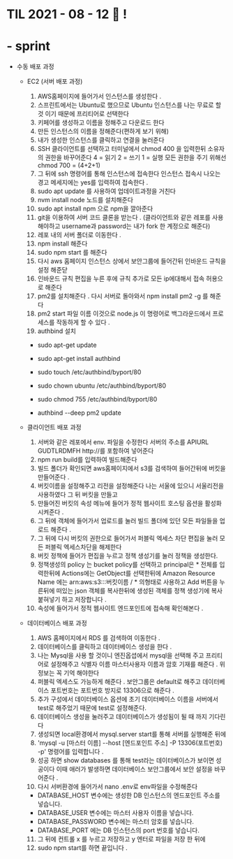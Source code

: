 # TIL 2021 - 08 - 12  📖 !

# - sprint
- 수동 배포 과정 
  - EC2 (서버 배포 과정)
    1. AWS홈페이지에 들어가서 인스턴스를 생성한다 .
    2. 스프린트에서는 Ubuntu로 했으므로 Ubuntu 인스턴스를 나는 무료로 할 것 이기 때문에 프리티어로 선택한다 
    3. 키페어를 생성하고 이름을 정해주고 다운로드 한다 
    4. 만든 인스턴스의 이름을 정해준다(편하게 보기 위해)
    5. 내가 생성한 인스턴스를 클릭하고 연결을 눌러준다
    6. SSH 클라이언트를 선택하고 터미널에서 chmod 400 을 입력한뒤 소유자의 권한을 바꾸어준다 4 = 읽기 2 = 쓰기 1 = 실행 모든 권한을 주기 위해선 chmod 700 = (4+2+1)
    7. 그 뒤에 ssh 명령어를 통해 인스턴스에 접속한다 인스턴스 접속시 나오는 경고 메세지에는 yes를 입력하여 접속한다 .
    8. sudo apt update 를 사용하여 업데이트과정을 거친다
    9. nvm install node 노드를 설치해준다
    10. sudo apt install npm 으로 npm을 깔아준다
    11. git을 이용하여 서버 코드 클론을 받는다 .
    (클라이언트와 같은 레포를 사용해야하고 username과 password는 내가 fork 한 계정으로 해준다)
    12. 레포 내의 서버 폴더로 이동한다 .
    13. npm install 해준다
    14. sudo npm start 를 해준다 
    15. 다시 aws 홈페이지 인스턴스 상에서 보안그룹에 들어간뒤 인바운드 규칙을 설정 해준닫
    16. 인바운드 규칙 편집을 누른 후에 규칙 추가로 모든 ip에대해서 접속 허용으로 해준다 
    17. pm2를 설치해준다 .  다시 서버로 돌아와서  npm install pm2 -g 를 해준다 
    18. pm2 start 파일 이름 이것으로 node.js 이 명령어로 백그라운드에서 프로세스를 작동하게 할 수 있다 .
    19. authbind 설치
       - sudo apt-get update

       - sudo apt-get install authbind

       - sudo touch /etc/authbind/byport/80

       - sudo chown ubuntu /etc/authbind/byport/80

       - sudo chmod 755 /etc/authbind/byport/80

       - authbind --deep pm2 update
  - 클라이언트 배포 과정
     1. 서버와 같은 레포에서 env. 파일을 수정한다 서버의 주소를 APIURL GUDTLRDMFH http://를 포함하여 넣어준다 
     2. npm run build를 입력하여 빌드해준다 
     3. 빌드 폴더가 확인되면 aws홈페이지에서 s3를 검색하여 들어간뒤에 버킷을 만들어준다 .
     4. 버킷이름을 설정해주고 리전을 설정해준다 나는 서울에 있으니 서울리전을 사용하였다 그 뒤 버킷을 만들고 
     5. 만들어진 버킷의 속성 메뉴에 들어가 정적 웹사이트 호스팅 옵션을 활성화 시켜준다 .
     6. 그 뒤에 객체에 들어가서 업로드를 눌러 빌드 폴더에 있던 모든 파일들을 업로드 해준다 . 
     7. 그 뒤에 다시 버킷의 권한으로 들어가서 퍼블릭 엑세스 차단 편집을 눌러 모든 퍼블릭 엑세스차단을 해제한다 
     8. 버킷 정책에 들어가 편집을 누르고 정책 생성기를 눌러 정책을 생성한다.
     9. 정책생성의 policy 는 bucket policy를 선택하고 principal은 * 전체를 입력한뒤에 Actions에는 GetObject를 선택한뒤에 Amazon Resource Name 에는 arn:aws:s3:::버킷이름 / * 의형태로 사용하고 Add 버튼을 누른뒤에 떠있는 json 객체를 복사한뒤에  생성된 객체를 정책 생성기에 복사 붙혀넣기 하고 저장합니다 .
     10. 속성에 들어가서 정적 웹사이트 엔드포인트에 접속해 확인해본다 .

  - 데이터베이스 배포 과정 
      1. AWS 홈페이지에서 RDS 를 검색하여 이동한다 . 
      2. 데이터베이스를 클릭하고 데이터베이스 생성을 한다 .
      3. 나는 Mysql을 사용 할 것이니 엔진옵셥에서 mysql을 선택해 주고 프리티어로 설정해주고 식별자 이름 마스터사용자 이름과 암호 기재를 해준다 . 위 정보는 꼭 기억 해야한다
      4. 퍼블릭 엑세스도 가능하게 해준다 . 보안그룹은 default로 해주고 데이터베이스 포트번호는 포트번호 방지로 13306으로 해준다 .
      5. 추가 구성에서 데이터베이스 옵션에 초기 데이터베이스 이름을 서버에서 test로 해주었기 때문에 test로 설정해준다. 
      6.  데이터베이스 생성을 눌러주고 데이터베이스가 생성됨이 될 때 까지 기다린다 
      7. 생성되면 local환경에서 mysql.server start를 통해 서버를 실행해준 뒤에 
      8. 'mysql -u [마스터 이름] --host [엔드포인트 주소] -P 13306(포트번호) -p' 명령어를 입력합니다 . 
      9. 성공 하면 show databases 를 통해 test라는 데이터베이스가 보이면 성공이다 이때 애러가 발생하면 데이터베이스 보안그룹에서 보안 설정을 바꾸어준다 .
      10. 다시 서버환경에 들어가서 nano .env로 env파일을 수정해준다 
      - DATABASE_HOST 변수에는 생성한 DB 인스턴스의 엔드포인트 주소를 넣습니다.
      - DATABASE_USER 변수에는 마스터 사용자 이름을 넣습니다.
      - DATABASE_PASSWORD 변수에는 마스터 암호를 넣습니다.
      - DATABASE_PORT 에는 DB 인스턴스의 port 번호를 넣습니다.
      11. 그 뒤에 컨트롤 x 를 누르고 저장하고 y 엔터로 파일을 저장 한 뒤에 
      12. sudo npm start를 하면 끝입니다 . 
